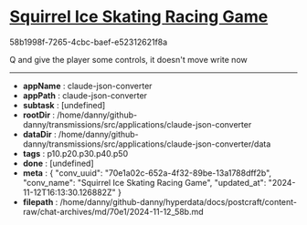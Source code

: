 # [Squirrel Ice Skating Racing Game](https://claude.ai/chat/70e1a02c-652a-4f32-89be-13a1788dff2b)

58b1998f-7265-4cbc-baef-e52312621f8a

Q and give the player some controls, it doesn't move write now

---

* **appName** : claude-json-converter
* **appPath** : claude-json-converter
* **subtask** : [undefined]
* **rootDir** : /home/danny/github-danny/transmissions/src/applications/claude-json-converter
* **dataDir** : /home/danny/github-danny/transmissions/src/applications/claude-json-converter/data
* **tags** : p10.p20.p30.p40.p50
* **done** : [undefined]
* **meta** : {
  "conv_uuid": "70e1a02c-652a-4f32-89be-13a1788dff2b",
  "conv_name": "Squirrel Ice Skating Racing Game",
  "updated_at": "2024-11-12T16:13:30.126882Z"
}
* **filepath** : /home/danny/github-danny/hyperdata/docs/postcraft/content-raw/chat-archives/md/70e1/2024-11-12_58b.md